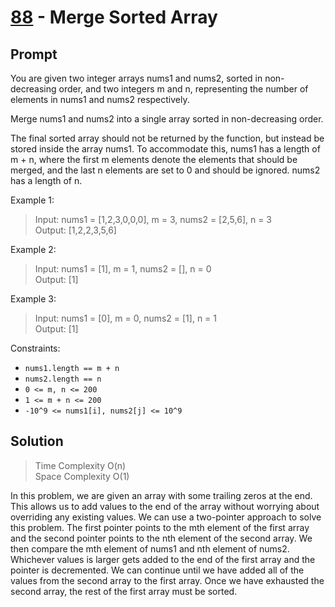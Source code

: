 # [88] - Merge Sorted Array

## Prompt

You are given two integer arrays nums1 and nums2, sorted in non-decreasing
order, and two integers m and n, representing the number of elements in nums1
and nums2 respectively.

Merge nums1 and nums2 into a single array sorted in non-decreasing order.

The final sorted array should not be returned by the function, but instead be
stored inside the array nums1. To accommodate this, nums1 has a length of m + n,
where the first m elements denote the elements that should be merged, and the
last n elements are set to 0 and should be ignored. nums2 has a length of n.

Example 1:

> Input: nums1 = [1,2,3,0,0,0], m = 3, nums2 = [2,5,6], n = 3\
> Output: [1,2,2,3,5,6]

Example 2:

> Input: nums1 = [1], m = 1, nums2 = [], n = 0\
> Output: [1]

Example 3:

> Input: nums1 = [0], m = 0, nums2 = [1], n = 1\
> Output: [1]

Constraints:

- `nums1.length == m + n`
- `nums2.length == n`
- `0 <= m, n <= 200`
- `1 <= m + n <= 200`
- `-10^9 <= nums1[i], nums2[j] <= 10^9`

## Solution

> Time Complexity O(n)\
> Space Complexity O(1)

In this problem, we are given an array with some trailing zeros at the end. This
allows us to add values to the end of the array without worrying about
overriding any existing values. We can use a two-pointer approach to solve this
problem. The first pointer points to the mth element of the first array and the
second pointer points to the nth element of the second array. We then compare
the mth element of nums1 and nth element of nums2. Whichever values is larger
gets added to the end of the first array and the pointer is decremented. We can
continue until we have added all of the values from the second array to the
first array. Once we have exhausted the second array, the rest of the first
array must be sorted.

[88]: https://leetcode.com/problems/merge-sorted-array
